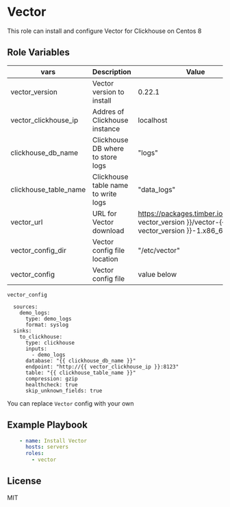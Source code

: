 Vector
=========

This role can install and configure Vector for Clickhouse on Centos 8

Role Variables
--------------

| vars | Description | Value | Location |
|------|------------|---|---|
| vector_version | Vector version to install | 0.22.1 | defaults/main.yml |
| vector_clickhouse_ip | Addres of Clickhouse instance | localhost | defaults/main.yml |
| clickhouse_db_name | Clickhouse DB where to store logs |"logs"  | defaults/main.yml |
| clickhouse_table_name | Clickhouse table name to write logs | "data_logs" | defaults/main.yml |
| vector_url | URL for Vector download |  <https://packages.timber.io/vector/>{{ vector_version }}/vector-{{ vector_version }}-1.x86_64.rpm | vars/main.yml |
| vector_config_dir | Vector config file location | "/etc/vector" | vars/main.yml |
| vector_config | Vector config file | value below | default/main.yml |

`vector_config`

```text
  sources:
    demo_logs:
      type: demo_logs
      format: syslog
  sinks:
    to_clickhouse:
      type: clickhouse
      inputs:
        - demo_logs
      database: "{{ clickhouse_db_name }}"
      endpoint: "http://{{ vector_clickhouse_ip }}:8123"
      table: "{{ clickhouse_table_name }}"
      compression: gzip
      healthcheck: true
      skip_unknown_fields: true
```

You can replace `Vector` config with your own

Example Playbook
----------------

```yml
    - name: Install Vector
      hosts: servers
      roles:
        - vector
```

License
-------

MIT
